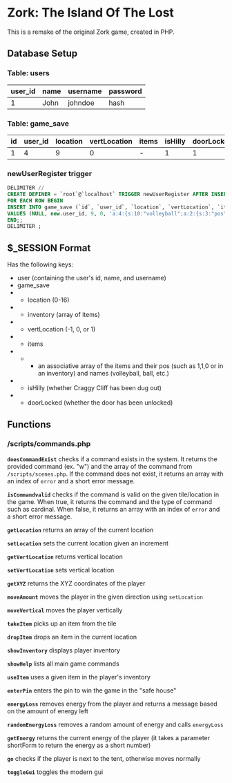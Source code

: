 # Zork: The Island Of The Lost

This is a remake of the original Zork game, created in PHP.

## Database Setup

### Table: users

| user_id | name | username | password |
| ------- | ---- | -------- | -------- |
| 1       | John | johndoe  | hash     |

### Table: game_save

| id  | user_id | location | vertLocation | items | isHilly | doorLocked | energy | gui |
| --- | ------- | -------- | ------------ | ----- | ------- | ---------- | ------ | --- |
| 1   | 4       | 9        | 0            | -     | 1       | 1          | 10     | 0   |

### newUserRegister trigger

```sql
DELIMITER //
CREATE DEFINER = `root`@`localhost` TRIGGER newUserRegister AFTER INSERT ON users
FOR EACH ROW BEGIN
INSERT INTO game_save (`id`, `user_id`, `location`, `vertLocation`, `items`, `isHilly`, `doorLocked`, `energy`)
VALUES (NULL, new.user_id, 9, 0, 'a:4:{s:10:"volleyball";a:2:{s:3:"pos";s:7:"(0,2,0)";s:4:"name";a:2:{i:0;s:10:"volleyball";i:1;s:4:"ball";}}s:6:"shovel";a:2:{s:3:"pos";s:7:"(0,0,0)";s:4:"name";a:1:{i:0;s:6:"shovel";}}s:4:"food";a:2:{s:3:"pos";s:7:"(3,0,1)";s:4:"name";a:3:{i:0;s:4:"food";i:1;s:4:"beef";i:2;s:5:"jerky";}}s:3:"key";a:2:{s:3:"pos";s:8:"(3,1,-1)";s:4:"name";a:1:{i:0;s:3:"key";}}}', 1, 1, 10, 0);
END;;
DELIMITER ;
```

## $\_SESSION Format

Has the following keys:

- user (containing the user's id, name, and username)
- game_save
- - location (0-16)
- - inventory (array of items)
- - vertLocation (-1, 0, or 1)
- - items
- - - an associative array of the items and their pos (such as 1,1,0 or in an inventory) and names (volleyball, ball, etc.)
- - isHilly (whether Craggy Cliff has been dug out)
- - doorLocked (whether the door has been unlocked)

## Functions

### /scripts/commands.php

**`doesCommandExist`** checks if a command exists in the system. It returns the provided command (ex. "w") and the array of the command from `/scripts/scenes.php`. If the command does not exist, it returns an array with an index of `error` and a short error message.

**`isCommandvalid`** checks if the command is valid on the given tile/location in the game. When true, it returns the command and the type of command such as cardinal. When false, it returns an array with an index of `error` and a short error message.

**`getLocation`** returns an array of the current location

**`setLocation`** sets the current location given an increment

**`getVertLocation`** returns vertical location

**`setVertLocation`** sets vertical location

**`getXYZ`** returns the XYZ coordinates of the player

**`moveAmount`** moves the player in the given direction using `setLocation`

**`moveVertical`** moves the player vertically

**`takeItem`** picks up an item from the tile

**`dropItem`** drops an item in the current location

**`showInventory`** displays player inventory

**`showHelp`** lists all main game commands

**`useItem`** uses a given item in the player's inventory

**`enterPin`** enters the pin to win the game in the "safe house"

**`energyLoss`** removes energy from the player and returns a message based on the amount of energy left

**`randomEnergyLoss`** removes a random amount of energy and calls `energyLoss`

**`getEnergy`** returns the current energy of the player (it takes a parameter shortForm to return the energy as a short number)

**`go`** checks if the player is next to the tent, otherwise moves normally

**`toggleGui`** toggles the modern gui
